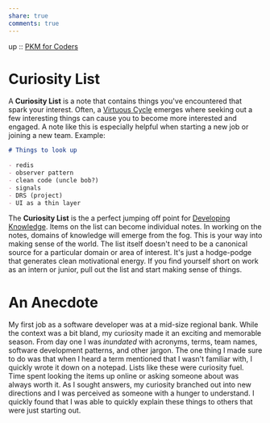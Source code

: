 ```yaml
---  
share: true  
comments: true  
---  
```

up :: [PKM for Coders](./PKM-for-Coders.md)  
  
# Curiosity List  
  
A **Curiosity List** is a note that contains things you've encountered that spark your interest. Often, a [Virtuous Cycle](Virtuous%20Cycle.md) emerges where seeking out a few interesting things can cause you to become more interested and engaged. A note like this is especially helpful when starting a new job or joining a new team. Example:  
  
```markdown  
# Things to look up  
  
- redis  
- observer pattern  
- clean code (uncle bob?)  
- signals  
- DRS (project)  
- UI as a thin layer  
```  
  
The **Curiosity List** is the a perfect jumping off point for [Developing Knowledge](./Developing-Knowledge.md). Items on the list can become individual notes. In working on the notes, domains of knowledge will emerge from the fog. This is your way into making sense of the world. The list itself doesn't need to be a canonical source for a particular domain or area of interest. It's just a hodge-podge that generates clean motivational energy. If you find yourself short on work as an intern or junior, pull out the list and start making sense of things.  
  
# An Anecdote  
My first job as a software developer was at a mid-size regional bank. While the context was a bit bland, my curiosity made it an exciting and memorable season. From day one I was *inundated* with acronyms, terms, team names, software development patterns, and other jargon. The one thing I made sure to do was that when I heard a term mentioned that I wasn't familiar with, I quickly wrote it down on a notepad. Lists like these were curiosity fuel. Time spent looking the items up online or asking someone about was always worth it. As I sought answers, my curiosity branched out into new directions and I was perceived as someone with a hunger to understand. I quickly found that I was able to quickly explain these things to others that were just starting out.  